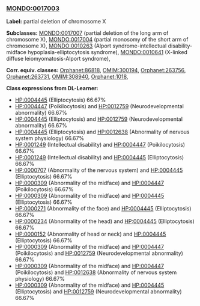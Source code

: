 
### [MONDO:0017003](http://purl.obolibrary.org/obo/MONDO_0017003)
**Label:** partial deletion of chromosome X

**Subclasses:** [MONDO:0017007](http://purl.obolibrary.org/obo/MONDO_0017007) (partial deletion of the long arm of chromosome X), [MONDO:0017004](http://purl.obolibrary.org/obo/MONDO_0017004) (partial monosomy of the short arm of chromosome X), [MONDO:0010263](http://purl.obolibrary.org/obo/MONDO_0010263) (Alport syndrome-intellectual disability-midface hypoplasia-elliptocytosis syndrome), [MONDO:0010641](http://purl.obolibrary.org/obo/MONDO_0010641) (X-linked diffuse leiomyomatosis-Alport syndrome), 

**Corr. equiv. classes:** [Orphanet:86818](http://www.orpha.net/ORDO/Orphanet_86818), [OMIM:300194](http://purl.obolibrary.org/obo/OMIM_300194), [Orphanet:263756](http://www.orpha.net/ORDO/Orphanet_263756), [Orphanet:263731](http://www.orpha.net/ORDO/Orphanet_263731), [OMIM:308940](http://purl.obolibrary.org/obo/OMIM_308940), [Orphanet:1018](http://www.orpha.net/ORDO/Orphanet_1018), 

**Class expressions from DL-Learner:**

- [HP:0004445](http://purl.obolibrary.org/obo/HP_0004445) (Elliptocytosis) 66.67%
- [HP:0004447](http://purl.obolibrary.org/obo/HP_0004447) (Poikilocytosis) and [HP:0012759](http://purl.obolibrary.org/obo/HP_0012759) (Neurodevelopmental abnormality) 66.67%
- [HP:0004445](http://purl.obolibrary.org/obo/HP_0004445) (Elliptocytosis) and [HP:0012759](http://purl.obolibrary.org/obo/HP_0012759) (Neurodevelopmental abnormality) 66.67%
- [HP:0004445](http://purl.obolibrary.org/obo/HP_0004445) (Elliptocytosis) and [HP:0012638](http://purl.obolibrary.org/obo/HP_0012638) (Abnormality of nervous system physiology) 66.67%
- [HP:0001249](http://purl.obolibrary.org/obo/HP_0001249) (Intellectual disability) and [HP:0004447](http://purl.obolibrary.org/obo/HP_0004447) (Poikilocytosis) 66.67%
- [HP:0001249](http://purl.obolibrary.org/obo/HP_0001249) (Intellectual disability) and [HP:0004445](http://purl.obolibrary.org/obo/HP_0004445) (Elliptocytosis) 66.67%
- [HP:0000707](http://purl.obolibrary.org/obo/HP_0000707) (Abnormality of the nervous system) and [HP:0004445](http://purl.obolibrary.org/obo/HP_0004445) (Elliptocytosis) 66.67%
- [HP:0000309](http://purl.obolibrary.org/obo/HP_0000309) (Abnormality of the midface) and [HP:0004447](http://purl.obolibrary.org/obo/HP_0004447) (Poikilocytosis) 66.67%
- [HP:0000309](http://purl.obolibrary.org/obo/HP_0000309) (Abnormality of the midface) and [HP:0004445](http://purl.obolibrary.org/obo/HP_0004445) (Elliptocytosis) 66.67%
- [HP:0000271](http://purl.obolibrary.org/obo/HP_0000271) (Abnormality of the face) and [HP:0004445](http://purl.obolibrary.org/obo/HP_0004445) (Elliptocytosis) 66.67%
- [HP:0000234](http://purl.obolibrary.org/obo/HP_0000234) (Abnormality of the head) and [HP:0004445](http://purl.obolibrary.org/obo/HP_0004445) (Elliptocytosis) 66.67%
- [HP:0000152](http://purl.obolibrary.org/obo/HP_0000152) (Abnormality of head or neck) and [HP:0004445](http://purl.obolibrary.org/obo/HP_0004445) (Elliptocytosis) 66.67%
- [HP:0000309](http://purl.obolibrary.org/obo/HP_0000309) (Abnormality of the midface) and [HP:0004447](http://purl.obolibrary.org/obo/HP_0004447) (Poikilocytosis) and [HP:0012759](http://purl.obolibrary.org/obo/HP_0012759) (Neurodevelopmental abnormality) 66.67%
- [HP:0000309](http://purl.obolibrary.org/obo/HP_0000309) (Abnormality of the midface) and [HP:0004447](http://purl.obolibrary.org/obo/HP_0004447) (Poikilocytosis) and [HP:0012638](http://purl.obolibrary.org/obo/HP_0012638) (Abnormality of nervous system physiology) 66.67%
- [HP:0000309](http://purl.obolibrary.org/obo/HP_0000309) (Abnormality of the midface) and [HP:0004445](http://purl.obolibrary.org/obo/HP_0004445) (Elliptocytosis) and [HP:0012759](http://purl.obolibrary.org/obo/HP_0012759) (Neurodevelopmental abnormality) 66.67%


